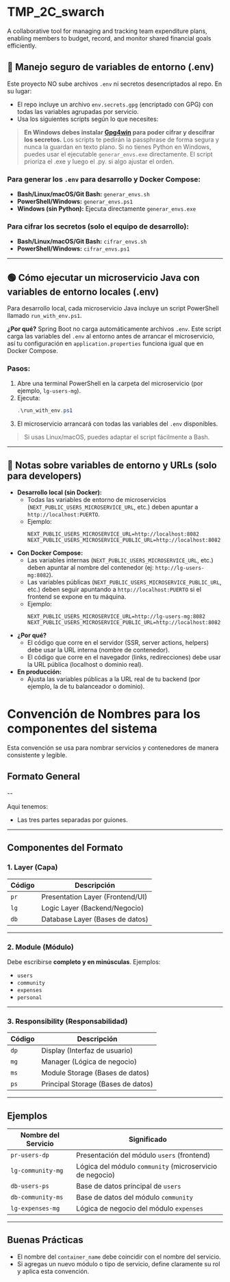 # TMP_2C_swarch
A collaborative tool for managing and tracking team expenditure plans, enabling members to budget, record, and monitor shared financial goals efficiently.

## 🔐 Manejo seguro de variables de entorno (.env)

Este proyecto NO sube archivos `.env` ni secretos desencriptados al repo. En su lugar:

- El repo incluye un archivo `env.secrets.gpg` (encriptado con GPG) con todas las variables agrupadas por servicio.
- Usa los siguientes scripts según lo que necesites:

> **En Windows debes instalar [Gpg4win](https://gpg4win.org/) para poder cifrar y descifrar los secretos.**
> Los scripts te pedirán la passphrase de forma segura y nunca la guardan en texto plano. Si no tienes Python en Windows, puedes usar el ejecutable `generar_envs.exe` directamente. El script prioriza el .exe y luego el .py. si algo ajustar el orden.

### Para generar los `.env` para desarrollo y Docker Compose:
- **Bash/Linux/macOS/Git Bash:** `generar_envs.sh`
- **PowerShell/Windows:** `generar_envs.ps1`
- **Windows (sin Python):** Ejecuta directamente `generar_envs.exe`


### Para cifrar los secretos (solo el equipo de desarrollo):
- **Bash/Linux/macOS/Git Bash:** `cifrar_envs.sh`
- **PowerShell/Windows:** `cifrar_envs.ps1`

---

## 🟢 Cómo ejecutar un microservicio Java con variables de entorno locales (.env)

Para desarrollo local, cada microservicio Java incluye un script PowerShell llamado `run_with_env.ps1`.

**¿Por qué?** Spring Boot no carga automáticamente archivos `.env`. Este script carga las variables del `.env` al entorno antes de arrancar el microservicio, así tu configuración en `application.properties` funciona igual que en Docker Compose.

### Pasos:

1. Abre una terminal PowerShell en la carpeta del microservicio (por ejemplo, `lg-users-mg`).
2. Ejecuta:
   ```powershell
   .\run_with_env.ps1
   ```
3. El microservicio arrancará con todas las variables del `.env` disponibles.

> Si usas Linux/macOS, puedes adaptar el script fácilmente a Bash.

---

## 📝 Notas sobre variables de entorno y URLs (solo para developers)

- **Desarrollo local (sin Docker):**
  - Todas las variables de entorno de microservicios (`NEXT_PUBLIC_USERS_MICROSERVICE_URL`, etc.) deben apuntar a `http://localhost:PUERTO`.
  - Ejemplo:
    ```env
    NEXT_PUBLIC_USERS_MICROSERVICE_URL=http://localhost:8082
    NEXT_PUBLIC_USERS_MICROSERVICE_PUBLIC_URL=http://localhost:8082
    ```
- **Con Docker Compose:**
  - Las variables internas (`NEXT_PUBLIC_USERS_MICROSERVICE_URL`, etc.) deben apuntar al nombre del contenedor (ej: `http://lg-users-mg:8082`).
  - Las variables públicas (`NEXT_PUBLIC_USERS_MICROSERVICE_PUBLIC_URL`, etc.) deben seguir apuntando a `http://localhost:PUERTO` si el frontend se expone en tu máquina.
  - Ejemplo:
    ```env
    NEXT_PUBLIC_USERS_MICROSERVICE_URL=http://lg-users-mg:8082
    NEXT_PUBLIC_USERS_MICROSERVICE_PUBLIC_URL=http://localhost:8082
    ```
- **¿Por qué?**
  - El código que corre en el servidor (SSR, server actions, helpers) debe usar la URL interna (nombre de contenedor).
  - El código que corre en el navegador (links, redirecciones) debe usar la URL pública (localhost o dominio real).
- **En producción:**
  - Ajusta las variables públicas a la URL real de tu backend (por ejemplo, la de tu balanceador o dominio).

# Convención de Nombres para los componentes del sistema

Esta convención se usa para nombrar servicios y contenedores de manera consistente y legible.

## Formato General

<layer>-<module>-<responsibility>

Aqui tenemos:
  
- Las tres partes  separadas por guiones.

---

## Componentes del Formato

### 1. **Layer** (Capa)

| Código | Descripción       |
|--------|-------------------|
| `pr`   | Presentation Layer (Frontend/UI) |
| `lg`   | Logic Layer (Backend/Negocio)    |
| `db`   | Database Layer (Bases de datos)  |

---

### 2. **Module** (Módulo)

Debe escribirse **completo y en minúsculas**. Ejemplos:

- `users`
- `community`
- `expenses`
- `personal`

---

### 3. **Responsibility** (Responsabilidad)

| Código | Descripción                           |
|--------|---------------------------------------|
| `dp`   | Display (Interfaz de usuario)         |
| `mg`   | Manager (Lógica de negocio)           |
| `ms`   | Module Storage (Bases de datos)|
| `ps`   | Principal Storage (Bases de  datos)|

---

## Ejemplos

| Nombre del Servicio    | Significado                                                  |
|------------------------|--------------------------------------------------------------|
| `pr-users-dp`          | Presentación del módulo `users` (frontend)                   |
| `lg-community-mg`      | Lógica del módulo `community` (microservicio de negocio)     |
| `db-users-ps`          | Base de datos principal de `users`                 |
| `db-community-ms`      | Base de datos del módulo `community`                |
| `lg-expenses-mg`       | Lógica de negocio del módulo `expenses`                     |

---

## Buenas Prácticas

- El nombre del `container_name` debe coincidir con el nombre del servicio.
- Si agregas un nuevo módulo o tipo de servicio, define claramente su rol y aplica esta convención.
